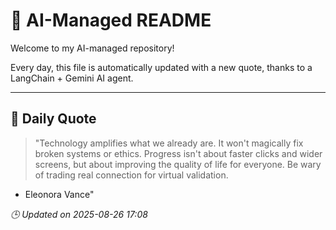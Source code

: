 # 🧠 AI-Managed README

Welcome to my AI-managed repository!

Every day, this file is automatically updated with a new quote, thanks to a LangChain + Gemini AI agent.

---

## 📅 Daily Quote

> "Technology amplifies what we already are.
It won't magically fix broken systems or ethics.
Progress isn't about faster clicks and wider screens,
but about improving the quality of life for everyone.
Be wary of trading real connection for virtual validation.
- Eleonora Vance"

*🕒 Updated on 2025-08-26 17:08*